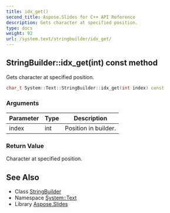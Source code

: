 ```yaml
---
title: idx_get()
second_title: Aspose.Slides for C++ API Reference
description: Gets character at specified position.
type: docs
weight: 92
url: /system.text/stringbuilder/idx_get/
---
```

## StringBuilder::idx_get(int) const method


Gets character at specified position.

```cpp
char_t System::Text::StringBuilder::idx_get(int index) const
```


### Arguments

| Parameter | Type | Description |
| --- | --- | --- |
| index | int | Position in builder. |

### Return Value

Character at specified position.

## See Also

* Class [StringBuilder](../)
* Namespace [System::Text](../../)
* Library [Aspose.Slides](../../../)